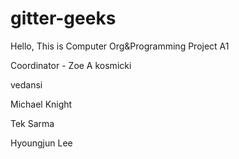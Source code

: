 # gitter-geeks
Hello, This is Computer Org&Programming Project A1

Coordinator - Zoe A kosmicki

vedansi

Michael Knight

Tek Sarma

Hyoungjun Lee
